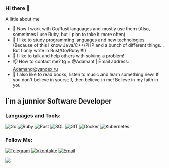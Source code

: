 ### Hi there 👋

A little about me
- 🔭 Now I work with Go/Rust languages and mostly use them (Also, sometimes I use Ruby, but I plan to take it more often)
- 📕 I like to study programming languages and new technologies (Because of this I know Java/C++/PHP and a bunch of different things... But I only write in Rust/Go/Ruby!!!!)  
- 💬 I like to talk and help others with solving a problem!   
- 📫 How to contact me? tg = @Adamant | Email address: Adamanq@yandex.ru
- 🌠 I also like to read books, listen to music and learn something new! If you don't believe in yourself, then believe in me! Believe in my faith in you

## I`m a junnior Software Developer 

### Languages and Tools:
![Go](https://img.shields.io/badge/-Go-red?style=for-the-badge&logo=Go&logoColor=47C5FB)
![Ruby](https://img.shields.io/badge/-Ruby-red?style=for-the-badge&logo=Ruby&logoColor=47C5FB)
![Rust](https://img.shields.io/badge/-Rust-red?style=for-the-badge&logo=Rust&logoColor=47C5FB)
![SQL](https://img.shields.io/badge/-SQL-red?style=for-the-badge&logo=mysql&logoColor=47C5FB)
![GIT](https://img.shields.io/badge/-GIT-red?style=for-the-badge&logo=git&logoColor=47C5FB)
![Docker](https://img.shields.io/badge/-DOCKER-red?style=for-the-badge&logo=docker&logoColor=47C5FB)
![Kubernetes](https://img.shields.io/badge/-Kubernetes-red?style=for-the-badge&logo=Kubernetes&logoColor=47C5FB)

### Follow Me:
[![Telegram](https://img.shields.io/badge/-telegram-red?style=for-the-badge&logo=telegram&logoColor=47C5FB)](https://t.me/Adamanq)
[![Vkontakte](https://img.shields.io/badge/-Vkontakte-red?style=for-the-badge&logo=Vk&logoColor=47C5FB)](https://vk.com/adamancry)
[![Email](https://img.shields.io/badge/-Email-red?style=for-the-badge&logo=Mail.ru&logoColor=47C5FB)](Adamanq@yandex.ru)

<a href="https://github.com/anuraghazra/github-readme-stats">
  <img align="center" src="https://github-readme-stats.vercel.app/api?username=Adamanr&hide_border=true&show_icons=true&theme=moltack"/>
</a><br>






